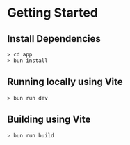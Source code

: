 # Getting Started

## Install Dependencies

```
> cd app
> bun install
```

## Running locally using Vite

```
> bun run dev
```

## Building using Vite

```bash
> bun run build
```
